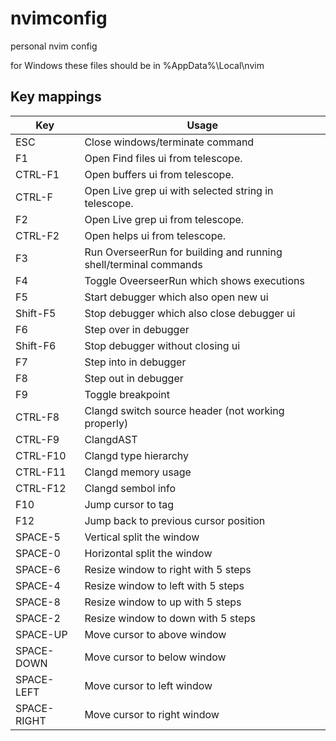 # nvimconfig
personal nvim config

for Windows these files should be in %AppData%\Local\nvim

## Key mappings

| Key         | Usage |
|-----        |-------|
| ESC         | Close windows/terminate command | 
| F1          | Open Find files ui from telescope. | 
| CTRL-F1     | Open buffers ui from telescope. | 
| CTRL-F      | Open Live grep ui with selected string in telescope. | 
| F2          | Open Live grep ui from telescope. | 
| CTRL-F2     | Open helps ui from telescope. | 
| F3          | Run OverseerRun for building and running shell/terminal commands |
| F4          | Toggle OveerseerRun which shows executions |
| F5          | Start debugger which also open new ui |
| Shift-F5    | Stop debugger which also close debugger ui |
| F6          | Step over in debugger |
| Shift-F6    | Stop debugger without closing ui |
| F7          | Step into in debugger |
| F8          | Step out in debugger |
| F9          | Toggle breakpoint |
| CTRL-F8     | Clangd switch source header (not working properly) |
| CTRL-F9     | ClangdAST |
| CTRL-F10    | Clangd type hierarchy |
| CTRL-F11    | Clangd memory usage |
| CTRL-F12    | Clangd sembol info |
| F10         | Jump cursor to tag |
| F12         | Jump back to previous cursor position |
| SPACE-5     | Vertical split the window |
| SPACE-0     | Horizontal split the window |
| SPACE-6     | Resize window to right with 5 steps |
| SPACE-4     | Resize window to left with 5 steps |
| SPACE-8     | Resize window to up with 5 steps |
| SPACE-2     | Resize window to down with 5 steps |
| SPACE-UP    | Move cursor to above window |
| SPACE-DOWN  | Move cursor to below window |
| SPACE-LEFT  | Move cursor to left window |
| SPACE-RIGHT | Move cursor to right window |